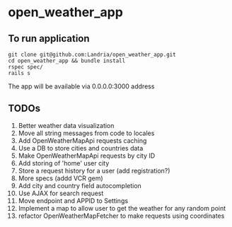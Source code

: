 # open_weather_app

## To run application

```
git clone git@github.com:Landria/open_weather_app.git
cd open_weather_app && bundle install
rspec spec/
rails s
```

The app will be available via 0.0.0.0:3000 address

## TODOs
1. Better weather data visualization
2. Move all string messages from code to locales
3. Add OpenWeatherMapApi requests caching
4. Use a DB to store cities and countries data
5. Make OpenWeatherMapApi requests by city ID
6. Add storing of 'home' user city
7. Store a request history for a user (add registration?)
8. More specs (addd VCR gem)
9. Add city and country field autocompletion
10. Use AJAX for search request
11. Move endpoint and APPID to Settings
12. Implement a map to allow user to get the weather for any random point
13. refactor OpenWeatherMapFetcher to make requests using coordinates
